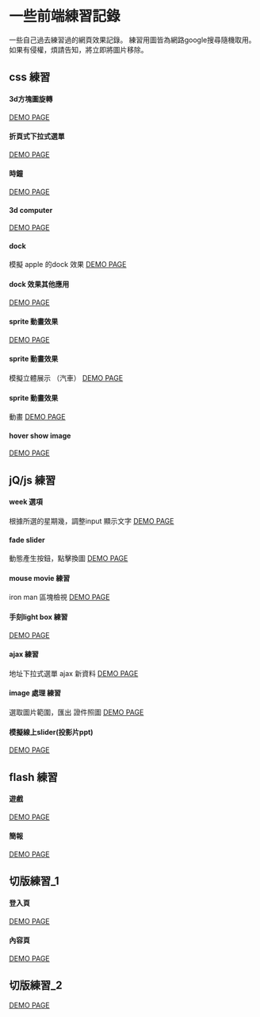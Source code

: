 # 一些前端練習記錄

一些自己過去練習過的網頁效果記錄。
練習用圖皆為網路google搜尋隨機取用。
如果有侵權，煩請告知，將立即將圖片移除。

## css 練習

#### 3d方塊圖旋轉
[DEMO PAGE](http://qazwsx9006.github.io/web_practice/css3_slider/demo.html)

#### 折頁式下拉式選單
[DEMO PAGE](http://qazwsx9006.github.io/web_practice/btn_1/demo.html)

#### 時鐘
[DEMO PAGE](http://qazwsx9006.github.io/web_practice/clock/demo.html)

#### 3d computer
[DEMO PAGE](http://qazwsx9006.github.io/web_practice/computer/demo.html)

#### dock
模擬 apple 的dock 效果
  [DEMO PAGE](http://qazwsx9006.github.io/web_practice/dock/demo.html)

#### dock 效果其他應用
  [DEMO PAGE](http://qazwsx9006.github.io/web_practice/donut/demo.html)

#### sprite 動畫效果
[DEMO PAGE](http://qazwsx9006.github.io/web_practice/css_sprite_1/demo.html)

#### sprite 動畫效果
模擬立體展示 （汽車）
  [DEMO PAGE](http://qazwsx9006.github.io/web_practice/animation/demo_1.html)

#### sprite 動畫效果
動畫
  [DEMO PAGE](http://qazwsx9006.github.io/web_practice/animation/demo_2.html)

#### hover show image
[DEMO PAGE](http://qazwsx9006.github.io/web_practice/hoverchangepic/demo.html)

## jQ/js 練習

#### week 選項
根據所選的星期幾，調整input 顯示文字
  [DEMO PAGE](http://qazwsx9006.github.io/web_practice/week/demo.html)

#### fade slider
動態產生按鈕，點擊換圖
  [DEMO PAGE](http://qazwsx9006.github.io/web_practice/fade_slider/demo.html)

#### mouse movie 練習
iron man 區塊檢視
  [DEMO PAGE](http://qazwsx9006.github.io/web_practice/iron_mousemove/demo.html)

#### 手刻light box 練習
[DEMO PAGE](http://qazwsx9006.github.io/web_practice/self_lb/demo.html)

#### ajax 練習
地址下拉式選單 ajax 新資料
  [DEMO PAGE](http://qazwsx9006.github.io/web_practice/address/demo.html)

#### image 處理 練習
選取圖片範圍，匯出 證件照圖
  [DEMO PAGE](http://qazwsx9006.github.io/web_practice/id_photo/demo.html)

#### 模擬線上slider(投影片ppt)
[DEMO PAGE](http://qazwsx9006.github.io/web_practice/ppt/demo.html)

## flash 練習
#### 遊戲
[DEMO PAGE](http://qazwsx9006.github.io/web_practice/avatarun/demo.html)

#### 簡報
[DEMO PAGE](http://qazwsx9006.github.io/web_practice/gameppt/demo.html)

## 切版練習_1

#### 登入頁
[DEMO PAGE](http://qazwsx9006.github.io/web_practice/gmb/login.html)
#### 內容頁
[DEMO PAGE](http://qazwsx9006.github.io/web_practice/gmb/show.html)

## 切版練習_2
[DEMO PAGE](http://qazwsx9006.github.io/web_practice/my_web/index.html)
